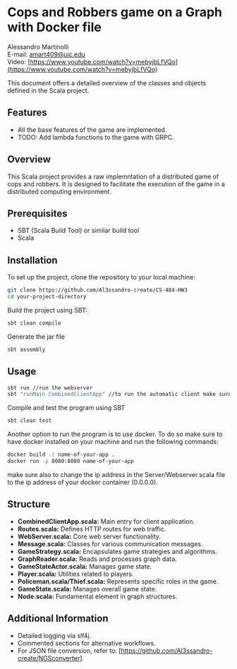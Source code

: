 
# Cops and Robbers game on a Graph with Docker file
Alessandro Martinolli  
E-mail: [amart409@uic.edu](amart409@uic.edu)  
Video: [https://www.youtube.com/watch?v=mebyjbLfVQo](https://www.youtube.com/watch?v=mebyjbLfVQo)
   
   
   This document offers a detailed overview of the classes and objects defined in the Scala project.
## Features
- All the base features of the game are implemented.
- TODO: Add lambda functions to the game with GRPC.
## Overview
This Scala project provides a raw implemntation of a distributed game of cops and robbers. It is designed to facilitate the execution of the game in a distributed computing environment.
## Prerequisites

- SBT (Scala Build Tool) or similar build tool
- Scala

## Installation

To set up the project, clone the repository to your local machine:

```sh
git clone https://github.com/Al3ssandro-create/CS-484-HW3
cd your-project-directory
```
Build the project using SBT:
```sh
sbt clean compile
```
Generate the jar file
```sh
sbt assembly
```
## Usage


```sh
sbt run //run the webserver
sbt "runMain CombinedClientApp" //to run the automatic client make sure to create a new sbt server
```

Compile and test the program using SBT
```sh
sbt clean test
```
Another option to run the program is to use docker. To do so make sure to have docker installed on your machine and run the following commands:
```sh
docker build -t name-of-your-app .
docker run -p 8080:8080 name-of-your-app
```
make sure also to change the ip address in the Server/Webserver.scala file to the ip address of your docker container (0.0.0.0).
## Structure

- **CombinedClientApp.scala:** Main entry for client application.
- **Routes.scala:** Defines HTTP routes for web traffic.
- **WebServer.scala:** Core web server functionality.
- **Message.scala:** Classes for various communication messages.
- **GameStrategy.scala:** Encapsulates game strategies and algorithms.
- **GraphReader.scala:** Reads and processes graph data.
- **GameStateActor.scala:** Manages game state.
- **Player.scala:** Utilities related to players.
- **Policeman.scala/Thief.scala:** Represents specific roles in the game.
- **GameState.scala:** Manages overall game state.
- **Node.scala:** Fundamental element in graph structures.

## Additional Information
- Detailed logging via slf4j.
- Commented sections for alternative workflows.
- For JSON file conversion, refer to: [https://github.com/Al3ssandro-create/NGSconverter].
